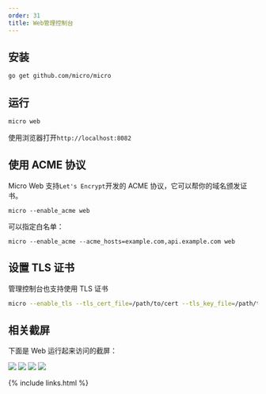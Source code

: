 ```yaml
---
order: 31
title: Web管理控制台
---
```


## 安装

```bash
go get github.com/micro/micro
```

## 运行

```bash
micro web
```

使用浏览器打开`http://localhost:8082`

## 使用 ACME 协议

Micro Web 支持`Let's Encrypt`开发的 ACME 协议，它可以帮你的域名颁发证书。

```
micro --enable_acme web
```

可以指定白名单：

```
micro --enable_acme --acme_hosts=example.com,api.example.com web
```

## 设置 TLS 证书

管理控制台也支持使用 TLS 证书

```bash
micro --enable_tls --tls_cert_file=/path/to/cert --tls_key_file=/path/to/key web
```

## 相关截屏

下面是 Web 运行起来访问的截屏：

<img src="../images/web1.png">

<img src="../images/web2.png">

<img src="../images/web3.png">

<img src="../images/web4.png">

{% include links.html %}
